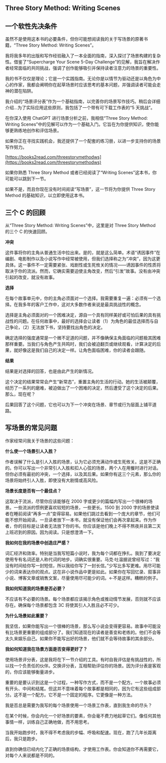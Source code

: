 ## Three Story Method: Writing Scenes

## 一个软性先决条件

虽然不是使用这本书的必要条件，但你可能想阅读我的关于写场景的原著书籍，“Three Story Method: Writing Scenes”。

我将我多年的出版和写作经验融入了一本全面的指南，深入探讨了场景构建的复杂性。借鉴了“Supercharge Your Scene 5-Day Challenge”的见解，我旨在解决作者经常面临的共同挑战，强调了创作能够吸引并保持读者注意力的场景的重要性。

我的书不仅仅是理论；它是一个实践指南。无论你是以情节为驱动还是以角色为中心的作家，我都会阐明你在起草场景时应该思考的基本问题，并强调读者可能会走神的潜在陷阱。

我介绍的“场景评分表”作为一个基础指南，以完善你的场景写作技巧。稍后会详细介绍…为了实际应用这些原则，我包括了一个带有可下载工作表的“5 天挑战”。

在你深入使用 ChatGPT 进行场景分析之前，我相信“Three Story Method: Writing Scenes”中的见解可以作为一个基础入门。它旨在为你提供知识，使你能够更熟练地创作和评估场景。

如果你正在寻找实践机会，我还提供了一个配套的练习册，以进一步支持你的场景写作努力。

[https://books2read.com/threestorymethodws](https://books2read.com/threestorymethodws)

如果你熟悉 Three Story Method 或者已经阅读了“Writing Scenes”这本书，你可能可以跳到下一节。

如果不是，而且你现在没有时间阅读“写场景”，这一节将为你提供 Three Story Method 的基础知识，以立即使用这本书。

## 三个 C 的回顾

从“Three Story Method: Writing Scenes”中，这里是对 Three Story Method 的三个 C 的快速回顾。

**冲突**

这件事将你的主角从普通生活中拉出来。是的，就是这么简单。术语“诱因事件”在编剧、电影制作以及小说写作中经常被使用，但我们选择称之为“冲突”，因为这更具体。这一事件不一定需要紧张、戏剧性或生死攸关的情况——诱因事件的性质将取决于你的流派。然而，它确实需要迫使主角改变，然后“引发”故事。没有由冲突引起的改变，就没有故事。

**选择**

在每个故事单元中，你的主角必须面对一个选择。我需要重复一遍：必须有一个选择。在我多年的客户工作中，这对大多数作者来说是最具挑战性的概念。

选择是主角必须面对的一个困难决定，源自一个具有同样美好或可怕后果的具有挑战性的问题。在任何故事中，最好的选择会让读者（1）为角色的最佳选择而与自己争论，（2）无法放下书，坚持要找出角色的决定。

确定选择的强度通常是一个微不足道的问题，并不像确保主角面临的问题极其困难那样重要。当我们与角色产生共鸣时，我们会被迫翻页或继续观看，计算决定的后果，就好像这是我们自己的决定一样。让角色面临困难，你的读者会跟随。

**结果**

结果是对选择的回答，也是由此产生的新情况。

这个决定的结果常常会产生“新常态”，重置主角的生活的行动。她的生活被颠覆，经历了一系列的磨难，被迫做出了一个困难的决定，然后遭受了这个决定的后果。那么，现在呢？

后果回答了这个问题，它也可以为下一个冲突在场景、章节或行为层面上铺平道路。

## 写场景的常见问题

作家经常问我关于场景的这些问题：

**什么使一个场景引人入胜？**

作者误解了什么是引人入胜的场景，认为它必须充满动作或生死攸关。这是不正确的。你可以写出一个非常引人入胜和扣人心弦的场景，两个人在用餐时进行对话。但你必须有最初的冲突，一个选择，以及其后果。如果你有这三个元素，那么你的场景将始终引人入胜，即使没有大剧情或高风险。

**场景长度是否有一个最佳点？**

这取决于流派，尽管你应该能够在 2000 字或更少的篇幅内写出一个很棒的场景。一些流派的惯例更喜欢较短的场景，一些更长。1500 到 2000 字的场景使读者在睡前阅读“再多一点”变得容易。如果他们跳过去看到一个庞大的章节，他们可能不想开始阅读。一旦读者放下一本书，就没有保证他们会再次拿起来。作为作者，你的目标是让读者无法放下你的书。你应该是他们晚上不得不熬夜并且第二天上班迟到的原因。因为阅读。只是想澄清一下。

**我如何在我的场景中创造庄严感？**

词汇经济和效率。特别是当我写短篇小说时，我为每个词都在挣扎。我到了要决定使用专有名词还是人称代词的地步。词确实很重要。马克·吐温据说曾经写过：“我没有时间给你写一封短信，所以我给你写了一封长信。”少写比多写更难。用尽可能少的词来表达你的观点。这在非小说作品中更是如此。如果你在写回忆录、叙事非小说、博客文章或销售文案，尽量使用尽可能少的词。<-不是这样。糟糕的例子。

**我如何知道我的场景是否必要？**

不应该有不必要的场景。每个场景都应该揭示角色或推动情节发展，否则就不应该存在。确保每个场景都包含 3C 将使其引人入胜且必不可少。

**为什么场景如此重要？**

我坚信，如果你能写出一个很棒的场景，那么写小说会变得更容易。故事中可能没有比场景更重要的组成部分了。我们知道现在的读者是善变和老练的。他们不会等太久来娱乐自己。如果你不能写出好的场景，他们就不会等待故事的其余部分。

**我如何知道我在场景方面是否变得更好了？**

使用场景评分表，这是我将在下一节介绍的工具。有时自我评估是有挑战性的，所以找一个负责任的伙伴。交换评分表，互相帮助评估你的场景。因为评分表是客观的，你应该能够衡量进步。

重要的是要认识到这是一个过程，一种写作方式，而不是一个配方。一个故事必须有开头、中间和结尾。但这并不意味着每个故事都是相同的，因为它有这些组成部分。这不是一个配方。它不是一个固定的程序。它更像是一种方法。

我是否总是需要为我写的每个场景使用一个场景工作表，直到我生命的尽头？

在某个时候，你会内化一个好场景的要素，你会毫不费力地起草它们。像任何其他事情一样，训练自己正确地做，而不用思考。

当我开始跑步时，我不得不考虑我的步幅、呼吸和配速。现在，跑了几年长距离后，我只是跑步。

直到你确信已经内化了正确的场景结构，才使用工作表。你会知道你不再需要它，对每个人来说都是不同的。
